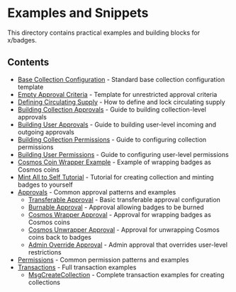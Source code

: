 # Examples and Snippets

This directory contains practical examples and building blocks for x/badges.

## Contents

-   [Base Collection Configuration](base-collection-details.md) - Standard base collection configuration template
-   [Empty Approval Criteria](empty-approval-criteria.md) - Template for unrestricted approval criteria
-   [Defining Circulating Supply](defining-circulating-supply.md) - How to define and lock circulating supply
-   [Building Collection Approvals](building-collection-approvals.md) - Guide to building collection-level approvals
-   [Building User Approvals](building-user-approvals.md) - Guide to building user-level incoming and outgoing approvals
-   [Building Collection Permissions](building-collection-permissions.md) - Guide to configuring collection permissions
-   [Building User Permissions](building-user-permissions.md) - Guide to configuring user-level permissions
-   [Cosmos Coin Wrapper Example](cosmos-coin-wrapper-example.md) - Example of wrapping badges as Cosmos coins
-   [Mint All to Self Tutorial](mint-all-to-self-tutorial.md) - Tutorial for creating collection and minting badges to yourself
-   [Approvals](approvals/) - Common approval patterns and examples
    -   [Transferable Approval](approvals/transferable-approval.md) - Basic transferable approval configuration
    -   [Burnable Approval](approvals/burnable-approval.md) - Approval allowing badges to be burned
    -   [Cosmos Wrapper Approval](approvals/cosmos-wrapper-approval.md) - Approval for wrapping badges as Cosmos coins
    -   [Cosmos Unwrapper Approval](approvals/cosmos-unwrapper-approval.md) - Approval for unwrapping Cosmos coins back to badges
    -   [Admin Override Approval](approvals/admin-override-approval.md) - Admin approval that overrides user-level restrictions
-   [Permissions](permissions/) - Common permission patterns and examples
-   [Transactions](txs/) - Full transaction examples
    -   [MsgCreateCollection](txs/msgcreatecollection/) - Complete transaction examples for creating collections
